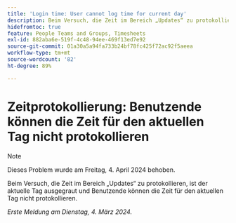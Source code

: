 ```yaml
---
title: 'Login time: User cannot log time for current day'
description: Beim Versuch, die Zeit im Bereich „Updates“ zu protokollieren, ist der aktuelle Tag ausgegraut und Benutzende können die Zeit für den aktuellen Tag nicht protokollieren.
hidefromtoc: true
feature: People Teams and Groups, Timesheets
exl-id: 882aba6e-519f-4c48-94ee-469f13ed7e92
source-git-commit: 01a30a5a94fa733b24bf78fc425f72ac92f5aeea
workflow-type: tm+mt
source-wordcount: '82'
ht-degree: 89%

---
```


# Zeitprotokollierung: Benutzende können die Zeit für den aktuellen Tag nicht protokollieren

>[!NOTE]
>
>Dieses Problem wurde am Freitag, 4. April 2024 behoben.

Beim Versuch, die Zeit im Bereich „Updates“ zu protokollieren, ist der aktuelle Tag ausgegraut und Benutzende können die Zeit für den aktuellen Tag nicht protokollieren.

_Erste Meldung am Dienstag, 4. März 2024._

